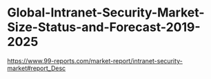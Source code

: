 # Global-Intranet-Security-Market-Size-Status-and-Forecast-2019-2025
https://www.99-reports.com/market-report/intranet-security-market#report_Desc
